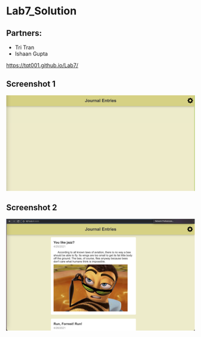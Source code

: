 # Lab7_Solution

## Partners: 
- Tri Tran
- Ishaan Gupta

https://tqt001.github.io/Lab7/

## Screenshot 1
![first screenshot](./images/part-1b.png)

## Screenshot 2
![second screenshot](./images/part-2b.png)